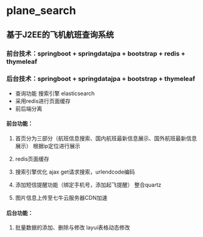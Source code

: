 # plane_search
## 基于J2EE的飞机航班查询系统
### 前台技术：springboot + springdatajpa + bootstrap + redis + thymeleaf
### 后台技术：springboot + springdatajpa + bootstrap + thymeleaf

- 查询功能  搜索引擎  elasticsearch
- 采用redis进行页面缓存
- 前后端分离

#### 前台功能：
1. 首页分为三部分（航班信息搜索、国内航班最新信息展示、国外航班最新信息展示）
根据ip定位进行展示

2. redis页面缓存
3. 搜索引擎优化
  ajax  get请求搜索，urlendcode编码
4. 添加短信提醒功能（绑定手机号，添加起飞提醒）
  整合quartz
5. 图片信息上传至七牛云服务器CDN加速

#### 后台功能：
1. 批量数据的添加、删除与修改
layui表格动态修改

